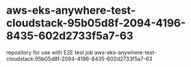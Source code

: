 # aws-eks-anywhere-test-cloudstack-95b05d8f-2094-4196-8435-602d2733f5a7-63
repository for use with E2E test job aws-eks-anywhere-test-cloudstack:95b05d8f-2094-4196-8435-602d2733f5a7-63
